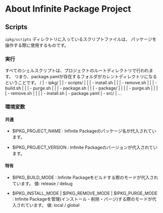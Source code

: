 # About Infinite Package Project

## Scripts

`ipkg/scripts` ディレクトリに入っているスクリプトファイルは、
パッケージを操作する際に使用するものです。

### 実行

すべてのシェルスクリプトは、プロジェクトのルートディレクトリで行われます。
つまり、package.yamlが存在するフォルダがカレントディレクトリになるということです。
 /
| - ipkg/
|      | - scripts/
|      |         | - install.sh
|      |         | - remove.sh
|      |         | - build.sh
|      |         | - purge.sh
|      |         | - package.sh
|      |         | - package/
|      |         |         | - purge.sh
|      |         |         | - remove.sh
|      |         |         | - install.sh
| - package.yaml
| - src/
      | ...


### 環境変数

#### 共通
 - $IPKG_PROJECT_NAME :
    Infinite Packageのパッケージ名が代入されています。

 - $IPKG_PROJECT_VERSION :
    Infinite Packageのバージョンが代入されています。

#### 特有
 - $IPKG_BUILD_MODE :
    Infinite Packageをビルドする際のモードが代入されています。
        値: release / debug

 - $IPKG_INSTALL_MODE | $IPKG_REMOVE_MODE | $IPKG_PURGE_MODE :
    Infinite Packageを管理(インストール・削除・パージ)する際のモードが代入されています。
        値: local / global
